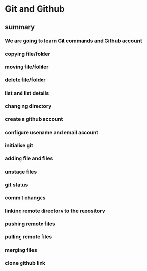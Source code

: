 # Git and Github
## summary

### We are going to learn Git commands and Github account
### copying file/folder
### moving file/folder
### delete file/folder
### list and list details
### changing directory


### create a github account
### configure usename and email account
### initialise git 
### adding file and files
### unstage files
### git status
### commit changes
### linking remote directory to the repository
### pushing remote files
### pulling remote files
### merging files
### clone github link



